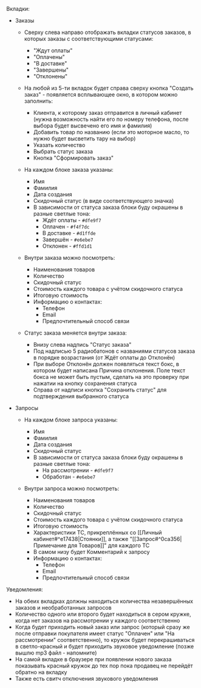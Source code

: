 Вкладки:

- Заказы
	- Сверху слева направо отображать вкладки статусов заказов, в которых заказы с соответствующими статусами:
		- "Ждут оплаты"
		- "Оплачены"
		- "В доставке"
		- "Завершены"
		- "Отклонены"

	- На любой из 5-ти вкладок будет справа сверху кнопка "Создать заказ" - появляется всплывающее окно, в котором можно заполнить:
		- Клиента, к которому заказ отправится в личный кабинет (нужна возможность найти его по номеру телефона, после выбора будет высвечено его имя и фамилия)
		- Добавить товар по названию (если это моторное масло, то нужно будет высветить тару на выбор)
		- Указать количество
		- Выбрать статус заказа
		- Кнопка "Сформировать заказ"

	- На каждом блоке заказа указаны:
		- Имя
		- Фамилия
		- Дата создания
		- Скидочный статус (в виде соответствующего значка)
		- В зависимости от статуса заказа блоки буду окрашены в разные светлые тона:
			- Ждёт оплаты - `#dfe9f7`
			- Оплачен - `#f4f7dc`
			- В доставке - `#d1ffde`
			- Завершён - `#e6ebe7`
			- Отклонен - `#ffd1d1`
	
	- Внутри заказа можно посмотреть: 
		- Наименования товаров
		- Количество 
		- Скидочный статус
		- Стоимость каждого товара с учётом скидочного статуса
		- Итоговую стоимость
		- Информацию о контактах:
			- Телефон
			- Email
			- Предпочтительный способ связи
	
	- Статус заказа меняется внутри заказа:
		- Внизу слева надпись "Статус заказа"
		- Под надписью 5 радиобатонов с названиями статусов заказа в порядке возрастания (от Ждёт оплаты до Отклонён)
		- При выборе Отклонён должен появляться текст бокс, в котором будет написана Причина отклонения. Поле текст бокса не может быть пустым, сделать на это проверку при нажатии на кнопку сохранения статуса
		- Справа от надписи кнопка "Сохранить статус" для подтверждения выбранного статуса
 
- Запросы
	- На каждом блоке запроса указаны:
		- Имя
		- Фамилия
		- Дата создания
		- Скидочный статус
		- В зависимости от статуса заказа блоки буду окрашены в разные светлые тона:
			- На рассмотрении - `#dfe9f7`
			- Обработан - `#e6ebe7`
	
	- Внутри запроса можно посмотреть: 
		- Наименования товаров
		- Количество
		- Скидочный статус
		- Стоимость каждого товара с учётом скидочного статуса
		- Итоговую стоимость
		- Характеристики ТС, прикреплённых со [[Личный кабинет#^e17438|Стоянки]], а также "[[Запрос#^0ca356|Примечание для Товаров]]" для каждого ТС
		- В самом низу будет Комментарий к запросу
		- Информацию о контактах:
			- Телефон
			- Email
			- Предпочтительный способ связи

Уведомления:
- На обеих вкладках должны находиться количества незавершённых заказов и необработанных запросов
- Количество одного или второго будет находиться в сером кружке, когда нет заказов на рассмотрении у каждого соответственно
- Когда будет приходить новый заказ или запрос (который сразу же после отправки покупателя имеет статус "Оплачен" или "На рассмотрении" соответственно), то кружок будет перекрашиваться в светло-красный и будет приходить звуковое уведомление (позже вышлю mp3 файл - напомните)
- На самой вкладке в браузере при появлении нового заказа показывать красный кружок до тех пор пока продавец не перейдёт обратно на вкладку
- Также есть свитч отключения звукового уведомления